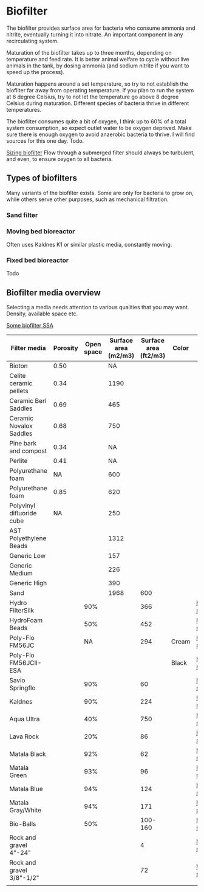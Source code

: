 # Biofilter

The biofilter provides surface area for bacteria who consume ammonia and nitrite, eventually turning it into nitrate. An important component in any recirculating system.

Maturation of the biofilter takes up to three months, depending on temperature and feed rate. It is better animal welfare to cycle without live animals in the tank, by dosing ammonia (and sodium nitrite if you want to speed up the process).

Maturation happens around a set temperature, so try to not establish the biofilter far away from operating temperature. If you plan to run the system at 6 degree Celsius, try to not let the temperature go above 8 degree Celsius during maturation. Different species of bacteria thrive in different temperatures.

The biofilter consumes quite a bit of oxygen, I think up to 60% of a total system consumption, so expect outlet water to be oxygen deprived. Make sure there is enough oxygen to avoid anaerobic bacteria to thrive. I will find sources for this one day. Todo.

[Sizing biofilter](http://biofilters.com/websize.htm)
Flow through a submerged filter should always be turbulent, and even, to ensure oxygen to all bacteria.

## Types of biofilters
Many variants of the biofilter exists. Some are only for bacteria to grow on, while others serve other purposes, such as mechanical filtration.

### Sand filter

### Moving bed bioreactor
Often uses Kaldnes K1 or similar plastic media, constantly moving.

### Fixed bed bioreactor
Todo

## Biofilter media overview
Selecting a media needs attention to various qualities that you may want. Density, available space etc.

[Some biofilter SSA](https://russellwatergardens.com/pages/biofilter-media-ssa)

| Filter media              	| Porosity 	| Open space 	| Surface area (m2/m3) 	| Surface area (ft2/m3) 	| Color 	| References                                                	|
|---------------------------	|----------	|------------	|----------------------	|-----------------------	|-------	|-----------------------------------------------------------	|
| Bioton                    	| 0.50     	|            	| NA                   	|                       	|       	|                                                           	|
| Celite ceramic pellets    	| 0.34     	|            	| 1190                 	|                       	|       	|                                                           	|
| Ceramic Berl Saddles      	| 0.69     	|            	| 465                  	|                       	|       	|                                                           	|
| Ceramic Novalox Saddles   	| 0.68     	|            	| 750                  	|                       	|       	|                                                           	|
| Pine bark and compost     	| 0.34     	|            	| NA                   	|                       	|       	|                                                           	|
| Perlite                   	| 0.41     	|            	| NA                   	|                       	|       	|                                                           	|
| Polyurethane foam         	| NA       	|            	| 600                  	|                       	|       	|                                                           	|
| Polyurethane foam         	| 0.85     	|            	| 620                  	|                       	|       	|                                                           	|
| Polyvinyl difluoride cube 	| NA       	|            	| 250                  	|                       	|       	|                                                           	|
| AST Polyethylene Beads    	|          	|            	| 1312                 	|                       	|       	|                                                           	|
| Generic Low               	|          	|            	| 157                  	|                       	|       	|                                                           	|
| Generic Medium            	|          	|            	| 226                  	|                       	|       	|                                                           	|
| Generic High              	|          	|            	| 390                  	|                       	|       	|                                                           	|
| Sand                      	|          	|            	| 1968                 	| 600                   	|       	|                                                           	|
| Hydro FilterSilk          	|          	| 90%        	|                      	| 366                   	|       	| https://russellwatergardens.com/pages/biofilter-media-ssa 	|
| HydroFoam Beads           	|          	| 50%        	|                      	| 452                   	|       	| https://russellwatergardens.com/pages/biofilter-media-ssa 	|
| Poly-Flo FM56JC           	|          	| NA         	|                      	| 294                   	| Cream 	| https://russellwatergardens.com/pages/biofilter-media-ssa 	|
| Poly-Flo FM56JCII-ESA     	|          	|            	|                      	|                       	| Black 	| https://russellwatergardens.com/pages/biofilter-media-ssa 	|
| Savio Springflo           	|          	| 90%        	|                      	| 60                    	|       	| https://russellwatergardens.com/pages/biofilter-media-ssa 	|
| Kaldnes                   	|          	| 90%        	|                      	| 224                   	|       	| https://russellwatergardens.com/pages/biofilter-media-ssa 	|
| Aqua Ultra                	|          	| 40%        	|                      	| 750                   	|       	| https://russellwatergardens.com/pages/biofilter-media-ssa 	|
| Lava Rock                 	|          	| 20%        	|                      	| 86                    	|       	| https://russellwatergardens.com/pages/biofilter-media-ssa 	|
| Matala Black              	|          	| 92%        	|                      	| 62                    	|       	| https://russellwatergardens.com/pages/biofilter-media-ssa 	|
| Matala Green              	|          	| 93%        	|                      	| 96                    	|       	| https://russellwatergardens.com/pages/biofilter-media-ssa 	|
| Matala Blue               	|          	| 94%        	|                      	| 124                   	|       	| https://russellwatergardens.com/pages/biofilter-media-ssa 	|
| Matala Gray/White         	|          	| 94%        	|                      	| 171                   	|       	| https://russellwatergardens.com/pages/biofilter-media-ssa 	|
| Bio-Balls                 	|          	| 50%        	|                      	| 100-160               	|       	| https://russellwatergardens.com/pages/biofilter-media-ssa 	|
| Rock and gravel 4"-24"    	|          	|            	|                      	| 4                     	|       	| https://russellwatergardens.com/pages/biofilter-media-ssa 	|
| Rock and gravel 3/8"-1/2" 	|          	|            	|                      	| 72                    	|       	| https://russellwatergardens.com/pages/biofilter-media-ssa 	|
|                           	|          	|            	|                      	|                       	|       	|                                                           	|